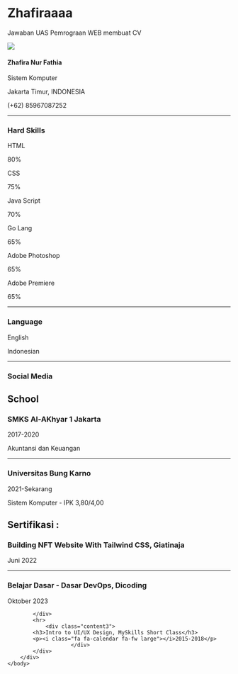 # Zhafiraaaa
Jawaban UAS Pemrograan WEB membuat CV

<!DOCTYPE html>
<html>
<link rel="stylesheet" href="https://cdnjs.cloudflare.com/ajax/libs/font-awesome/4.7.0/css/font-awesome.min.css">	<head>
<body>
    <!-- Container -->
        <div class="container">
            <div id="colspan">
                <img src="https://styles.redditmedia.com/t5_2qh22/styles/communityIcon_gysvz8jisp621.png">
                <h4>Zhafira Nur Fathia</h4>
                <p><i class="fa fa-briefcase fa-fw large"></i>Sistem Komputer</p>
                <p><i class="fa fa-home fa-fw large"></i>Jakarta Timur, INDONESIA</p>
                <p><i class="fa fa-phone fa-fw large"></i>(+62) 85967087252</p>
                <hr>
                <h3><i class="fa fa-linux fa-fw large"></i>Hard Skills</h3>
                <p>HTML</p>
                <div class="load">
                    <div class="progress" style="width:90%">80%</div>
                </div>
                <p>CSS</p>
                <div class="load2">
                    <div class="progress2" style="width:80%">75%</div>
                </div>
                <p>Java Script</p>
                <div class="load3">
                <div class="progress3" style="width:70%">70%</div>
            </div>
                <p>Go Lang</p>
                <div class="load4">
                    <div class="progress4" style="width:65%">65%</div>
                </div>
                <p>Adobe Photoshop</p>
                    <div class="load4">
                    <div class="progress4" style="width:65%">65%</div>
                </div>
                <p>Adobe Premiere</p>
                    <div class="load4">
                    <div class="progress4" style="width:65%">65%</div>
                </div>
                <hr>
                <h3><i class="fa fa-language fa-fw large"></i>Language</h3>
                <p>English</p>
                <p>Indonesian</p>
                <hr>
                <h3><i class="fa fa-globe fa-fw large"></i>Social Media</h3>
              <a
 href="https://www.instagram.com/zhafiraaanf/?hl=id"><i class="fa fa-instagram fa-fw large"></i></a>    
<a           href="https://github.com/zhafiranurfathia"><i class="fa fa-github fa-fw large"></i></a>
                <a href="#"><i class="fa fa-git fa-fw large"></i></a>
            </div>
          <div class="container-padding">
        <div class="padding">
                <div class="content1">
            <h2><i class="fa fa-briefcase fa-fw large"></i>School</h2>
            <h3>SMKS Al-AKhyar 1 Jakarta</h3>
            <p><i class="fa fa-calendar fa-fw large"></i>2017-2020</p>
            <p>Akuntansi dan Keuangan
            </p>
            </div>
            <hr>
                <div class="content2">
            <h3>Universitas Bung Karno</h3>
            <p><i class="fa fa-calendar fa-fw large"></i>2021-Sekarang</p>
            <p>Sistem Komputer - IPK 3,80/4,00
            </p>
            </div>
            </div>
            </div>
          <div class="padding-bottom">
                <div class="bottom">
                 <div class="content1">
            <h2><i class="fa fa-briefcase fa-fw large"></i>Sertifikasi :</h2>
            <h3>Building NFT Website With Tailwind CSS, Giatinaja</h3>
            <p><i class="fa fa-calendar fa-fw large"></i>Juni 2022</p>
            </div>
            <hr>
                <div class="content2">
            <h3>Belajar Dasar - Dasar DevOps, Dicoding</h3>
            <p><i class="fa fa-calendar fa-fw large"></i>Oktober 2023</p>
 
           
            </div>
            <hr>
                <div class="content3"> 
            <h3>Intro to UI/UX Design, MySkills Short Class</h3>
            <p><i class="fa fa-calendar fa-fw large"></i>2015-2018</p>
                        </div>
            </div>
        </div>
    </body>
</html>
